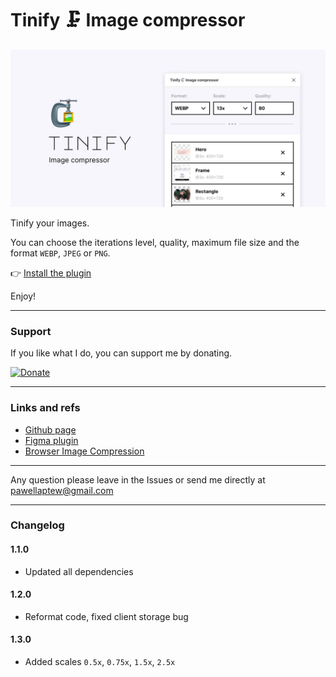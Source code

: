 # Tinify 🗜️ Image compressor

![Plugin preview](preview.webp)

Tinify your images.

You can choose the iterations level, quality, maximum file size and the format `WEBP`, `JPEG` or `PNG`.

👉 [Install the plugin](https://www.figma.com/community/plugin/1127372261563355491)

Enjoy!

---

### Support

If you like what I do, you can support me by donating.

[![Donate](https://img.shields.io/badge/donate-now-green.svg?style=flat-square)](https://www.paypal.me/PavelLaptev)

---

### Links and refs

- [Github page](https://github.com/PavelLaptev/tinify-Image-compressor-figma)
- [Figma plugin](https://www.figma.com/community/plugin/1127372261563355491)
- [Browser Image Compression](https://github.com/Donaldcwl/browser-image-compression#readme)

---

Any question please leave in the Issues or send me directly at [pawellaptew@gmail.com](mailto:pawellaptew@gmail.com)

---

### Changelog

#### 1.1.0

- Updated all dependencies

#### 1.2.0

- Reformat code, fixed client storage bug

#### 1.3.0

- Added scales `0.5x`, `0.75x`, `1.5x`, `2.5x`
